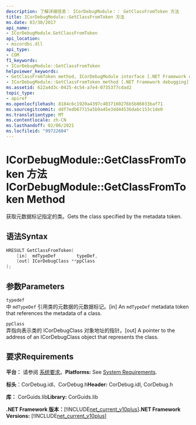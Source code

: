```yaml
---
description: 了解详细信息： ICorDebugModule：： GetClassFromToken 方法
title: ICorDebugModule::GetClassFromToken 方法
ms.date: 03/30/2017
api_name:
- ICorDebugModule.GetClassFromToken
api_location:
- mscordbi.dll
api_type:
- COM
f1_keywords:
- ICorDebugModule::GetClassFromToken
helpviewer_keywords:
- GetClassFromToken method, ICorDebugModule interface [.NET Framework debugging]
- ICorDebugModule::GetClassFromToken method [.NET Framework debugging]
ms.assetid: 622a4d3c-0425-4c54-a7e4-0735377cdad2
topic_type:
- apiref
ms.openlocfilehash: 8184c6c1920a4397c4037160276b5b86033baf71
ms.sourcegitcommit: ddf7edb67715a5b9a45e3dd44536dabc153c1de0
ms.translationtype: MT
ms.contentlocale: zh-CN
ms.lasthandoff: 02/06/2021
ms.locfileid: "99722604"
---
```

# <a name="icordebugmodulegetclassfromtoken-method"></a><span data-ttu-id="eda33-103">ICorDebugModule::GetClassFromToken 方法</span><span class="sxs-lookup"><span data-stu-id="eda33-103">ICorDebugModule::GetClassFromToken Method</span></span>

<span data-ttu-id="eda33-104">获取元数据标记指定的类。</span><span class="sxs-lookup"><span data-stu-id="eda33-104">Gets the class specified by the metadata token.</span></span>  
  
## <a name="syntax"></a><span data-ttu-id="eda33-105">语法</span><span class="sxs-lookup"><span data-stu-id="eda33-105">Syntax</span></span>  
  
```cpp  
HRESULT GetClassFromToken(  
    [in]  mdTypeDef        typeDef,  
    [out] ICorDebugClass **ppClass  
);  
```  
  
## <a name="parameters"></a><span data-ttu-id="eda33-106">参数</span><span class="sxs-lookup"><span data-stu-id="eda33-106">Parameters</span></span>  

 `typedef`  
 <span data-ttu-id="eda33-107">中 `mdTypeDef` 引用类的元数据的元数据标记。</span><span class="sxs-lookup"><span data-stu-id="eda33-107">[in] An `mdTypeDef` metadata token that references the metadata of a class.</span></span>  
  
 `ppClass`  
 <span data-ttu-id="eda33-108">弄指向表示类的 ICorDebugClass 对象地址的指针。</span><span class="sxs-lookup"><span data-stu-id="eda33-108">[out] A pointer to the address of an ICorDebugClass object that represents the class.</span></span>  
  
## <a name="requirements"></a><span data-ttu-id="eda33-109">要求</span><span class="sxs-lookup"><span data-stu-id="eda33-109">Requirements</span></span>  

 <span data-ttu-id="eda33-110">**平台：** 请参阅 [系统要求](../../get-started/system-requirements.md)。</span><span class="sxs-lookup"><span data-stu-id="eda33-110">**Platforms:** See [System Requirements](../../get-started/system-requirements.md).</span></span>  
  
 <span data-ttu-id="eda33-111">**标头**：CorDebug.idl、CorDebug.h</span><span class="sxs-lookup"><span data-stu-id="eda33-111">**Header:** CorDebug.idl, CorDebug.h</span></span>  
  
 <span data-ttu-id="eda33-112">**库：** CorGuids.lib</span><span class="sxs-lookup"><span data-stu-id="eda33-112">**Library:** CorGuids.lib</span></span>  
  
 <span data-ttu-id="eda33-113">**.NET Framework 版本：**[!INCLUDE[net_current_v10plus](../../../../includes/net-current-v10plus-md.md)]</span><span class="sxs-lookup"><span data-stu-id="eda33-113">**.NET Framework Versions:** [!INCLUDE[net_current_v10plus](../../../../includes/net-current-v10plus-md.md)]</span></span>
